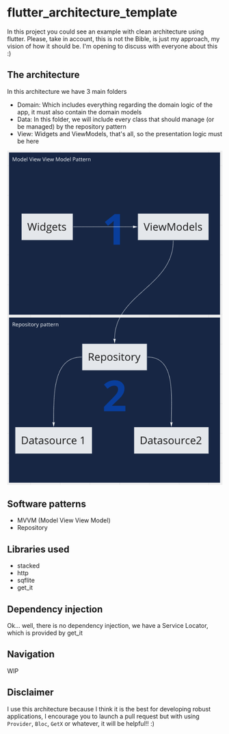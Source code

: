 # flutter_architecture_template

In this project you could see an example with clean architecture using flutter. Please, take in account, this is not the
Bible, is just my approach, my vision of how it should be. I'm opening to discuss with everyone about this :)

## The architecture

In this architecture we have 3 main folders

- Domain: Which includes everything regarding the domain logic of the app, it must also contain the domain models
- Data: In this folder, we will include every class that should manage (or be managed) by the repository pattern
- View: Widgets and ViewModels, that's all, so the presentation logic must be here

![page](assets/flow.png)

## Software patterns

- MVVM (Model View View Model)
- Repository

## Libraries used

- stacked
- http
- sqflite
- get_it

## Dependency injection

Ok... well, there is no dependency injection, we have a Service Locator, which is provided by get_it

## Navigation

WIP

## Disclaimer

I use this architecture because I think it is the best for developing robust applications,
I encourage you to launch a pull request but with using `Provider`, `Bloc`, `GetX` or whatever, it will be helpful!! :)


